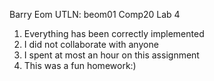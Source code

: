 Barry Eom
UTLN: beom01
Comp20 Lab 4

1. Everything has been correctly implemented
2. I did not collaborate with anyone
3. I spent at most an hour on this assignment
4. This was a fun homework:)